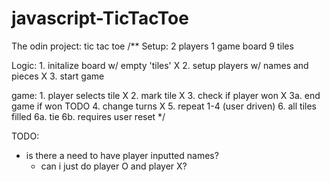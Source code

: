 # javascript-TicTacToe
The odin project: tic tac toe
/** 
 Setup:
     2 players
     1 game board 
     9 tiles

Logic:
    1. initalize board w/ empty 'tiles'     X
    2. setup players w/ names and pieces    X
    3. start game

game:
    1. player selects tile                  X
    2. mark tile                            X
    3. check if player won                  X
        3a. end game if won                 TODO
    4. change turns                         X
    5. repeat 1-4 (user driven)
    6. all tiles filled
        6a. tie
        6b. requires user reset
*/

TODO:
- is there a need to have player inputted names?
    - can i just do player O and player X?